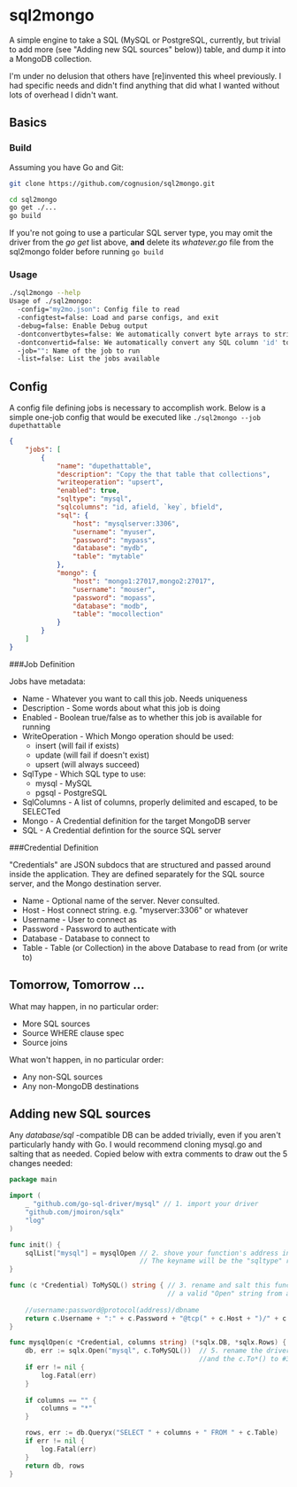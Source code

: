 # sql2mongo
A simple engine to take a SQL (MySQL or PostgreSQL, currently, but trivial to add more (see "Adding new SQL sources" below)) table, and dump it into a MongoDB collection.

I'm under no delusion that others have [re]invented this wheel previously. I had specific needs and didn't find anything that did what I wanted without lots of overhead I didn't want.

## Basics

### Build

Assuming you have Go and Git:
```bash
git clone https://github.com/cognusion/sql2mongo.git

cd sql2mongo
go get ./...
go build
```

If you're not going to use a particular SQL server type, you may omit the driver from the _go get_ list above, **and** delete its _whatever.go_ file from the sql2mongo folder before running ```go build```

### Usage

```bash
./sql2mongo --help
Usage of ./sql2mongo:
  -config="my2mo.json": Config file to read
  -configtest=false: Load and parse configs, and exit
  -debug=false: Enable Debug output
  -dontconvertbytes=false: We automatically convert byte arrays to strings. Set this to prevent it.
  -dontconvertid=false: We automatically convert any SQL column 'id' to mongo element '_id'. Set this to prevent it.
  -job="": Name of the job to run
  -list=false: List the jobs available
```

## Config

A config file defining jobs is necessary to accomplish work. Below is a simple one-job config that would be executed like ```./sql2mongo --job dupethattable``` 

```json
{
	"jobs": [
		{
			"name": "dupethattable",
			"description": "Copy the that table that collections",
			"writeoperation": "upsert",
			"enabled": true,
			"sqltype": "mysql",
			"sqlcolumns": "id, afield, `key`, bfield",
			"sql": {
				"host": "mysqlserver:3306",
				"username": "myuser",
				"password": "mypass",
				"database": "mydb",
				"table": "mytable"
			},
			"mongo": {
				"host": "mongo1:27017,mongo2:27017",
				"username": "mouser",
				"password": "mopass",
				"database": "modb",
				"table": "mocollection"
			}
		}	
	]
}
```

###Job Definition

Jobs have metadata:
* Name - Whatever you want to call this job. Needs uniqueness
* Description - Some words about what this job is doing
* Enabled - Boolean true/false as to whether this job is available for running
* WriteOperation - Which Mongo operation should be used: 
  * insert (will fail if exists)
  * update (will fail if doesn't exist)
  * upsert (will always succeed)
* SqlType - Which SQL type to use:
  * mysql - MySQL
  * pgsql - PostgreSQL
* SqlColumns - A list of columns, properly delimited and escaped, to be SELECTed
* Mongo - A Credential definition for the target MongoDB server
* SQL - A Credential defintion for the source SQL server

###Credential Definition

"Credentials" are JSON subdocs that are structured and passed around inside the application. They are defined separately for the SQL source server, and the Mongo destination server.
* Name - Optional name of the server. Never consulted.
* Host - Host connect string. e.g. "myserver:3306" or whatever
* Username - User to connect as
* Password - Password to authenticate with
* Database - Database to connect to
* Table - Table (or Collection) in the above Database to read from (or write to)

## Tomorrow, Tomorrow ...

What may happen, in no particular order:
* More SQL sources
* Source WHERE clause spec
* Source joins

What won't happen, in no particular order:
* Any non-SQL sources
* Any non-MongoDB destinations


## Adding new SQL sources

Any _database/sql_ -compatible DB can be added trivially, even if you aren't particularly handy with Go. I would recommend cloning mysql.go and salting that as needed. Copied below with extra comments to draw out the 5 changes needed:

```go
package main

import (
	_ "github.com/go-sql-driver/mysql" // 1. import your driver
	"github.com/jmoiron/sqlx"
	"log"
)

func init() {
	sqlList["mysql"] = mysqlOpen // 2. shove your function's address into sqlList[]. 
								 // The keyname will be the "sqltype" referenced in configs
}

func (c *Credential) ToMySQL() string {	// 3. rename and salt this function to return 
										// a valid "Open" string from a Credential
	
	//username:password@protocol(address)/dbname
	return c.Username + ":" + c.Password + "@tcp(" + c.Host + ")/" + c.Database
}

func mysqlOpen(c *Credential, columns string) (*sqlx.DB, *sqlx.Rows) { // 4. rename
	db, err := sqlx.Open("mysql", c.ToMySQL())	// 5. rename the driver, 
												//and the c.To*() to #3 above
	if err != nil {
		log.Fatal(err)
	}
	
	if columns == "" {
		columns = "*"
	}

	rows, err := db.Queryx("SELECT " + columns + " FROM " + c.Table)
	if err != nil {
		log.Fatal(err)
	}
	return db, rows
}
```

